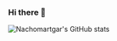### Hi there 👋

![Nachomartgar's GitHub stats](https://github-readme-stats.vercel.app/api?username=Nachomartgar&show_icons=true&theme=tokyonight)
<!--
**Nachomartgar/Nachomartgar** is a ✨ _special_ ✨ repository because its `README.md` (this file) appears on your GitHub profile.

Here are some ideas to get you started:

- 🔭 I’m currently working on ...
- 🌱 I’m currently learning ...
- 👯 I’m looking to collaborate on ...
- 🤔 I’m looking for help with ...
- 💬 Ask me about ...
- 📫 How to reach me: ...
- 😄 Pronouns: ...
- ⚡ Fun fact: ...
-->
